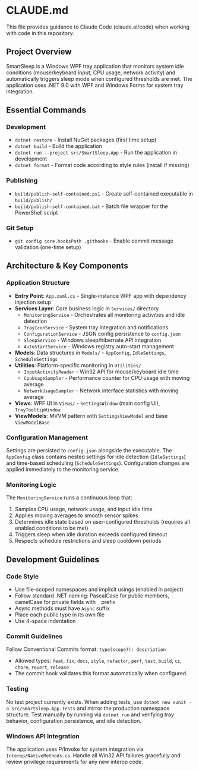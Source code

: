 # CLAUDE.md

This file provides guidance to Claude Code (claude.ai/code) when working with code in this repository.

## Project Overview

SmartSleep is a Windows WPF tray application that monitors system idle conditions (mouse/keyboard input, CPU usage, network activity) and automatically triggers sleep mode when configured thresholds are met. The application uses .NET 9.0 with WPF and Windows Forms for system tray integration.

## Essential Commands

### Development
- `dotnet restore` - Install NuGet packages (first time setup)
- `dotnet build` - Build the application
- `dotnet run --project src/SmartSleep.App` - Run the application in development
- `dotnet format` - Format code according to style rules (install if missing)

### Publishing
- `build/publish-self-contained.ps1` - Create self-contained executable in `build/publish/`
- `build/publish-self-contained.bat` - Batch file wrapper for the PowerShell script

### Git Setup
- `git config core.hooksPath .githooks` - Enable commit message validation (one-time setup)

## Architecture & Key Components

### Application Structure
- **Entry Point**: `App.xaml.cs` - Single-instance WPF app with dependency injection setup
- **Services Layer**: Core business logic in `Services/` directory
  - `MonitoringService` - Orchestrates all monitoring activities and idle detection
  - `TrayIconService` - System tray integration and notifications
  - `ConfigurationService` - JSON config persistence to `config.json`
  - `SleepService` - Windows sleep/hibernate API integration
  - `AutoStartService` - Windows registry auto-start management
- **Models**: Data structures in `Models/` - `AppConfig`, `IdleSettings`, `ScheduleSettings`
- **Utilities**: Platform-specific monitoring in `Utilities/`
  - `InputActivityReader` - Win32 API for mouse/keyboard idle time
  - `CpuUsageSampler` - Performance counter for CPU usage with moving average
  - `NetworkUsageSampler` - Network interface statistics with moving average
- **Views**: WPF UI in `Views/` - `SettingsWindow` (main config UI), `TrayTooltipWindow`
- **ViewModels**: MVVM pattern with `SettingsViewModel` and base `ViewModelBase`

### Configuration Management
Settings are persisted to `config.json` alongside the executable. The `AppConfig` class contains nested settings for idle detection (`IdleSettings`) and time-based scheduling (`ScheduleSettings`). Configuration changes are applied immediately to the monitoring service.

### Monitoring Logic
The `MonitoringService` runs a continuous loop that:
1. Samples CPU usage, network usage, and input idle time
2. Applies moving averages to smooth sensor spikes
3. Determines idle state based on user-configured thresholds (requires all enabled conditions to be met)
4. Triggers sleep when idle duration exceeds configured timeout
5. Respects schedule restrictions and sleep cooldown periods

## Development Guidelines

### Code Style
- Use file-scoped namespaces and implicit usings (enabled in project)
- Follow standard .NET naming: PascalCase for public members, camelCase for private fields with `_` prefix
- Async methods must have `Async` suffix
- Place each public type in its own file
- Use 4-space indentation

### Commit Guidelines
Follow Conventional Commits format: `type(scope?): description`
- Allowed types: `feat`, `fix`, `docs`, `style`, `refactor`, `perf`, `test`, `build`, `ci`, `chore`, `revert`, `release`
- The commit hook validates this format automatically when configured

### Testing
No test project currently exists. When adding tests, use `dotnet new xunit -o src/SmartSleep.App.Tests` and mirror the production namespace structure. Test manually by running via `dotnet run` and verifying tray behavior, configuration persistence, and idle detection.

### Windows API Integration
The application uses P/Invoke for system integration via `Interop/NativeMethods.cs`. Handle all Win32 API failures gracefully and review privilege requirements for any new interop code.